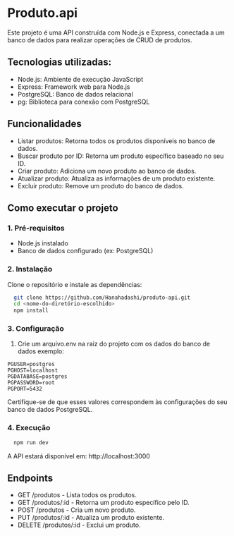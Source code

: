 # Produto.api

Este projeto é uma API construída com Node.js e Express, conectada a um banco de dados para realizar operações de CRUD de produtos.

## Tecnologias utilizadas:
- Node.js: Ambiente de execução JavaScript
- Express: Framework web para Node.js
- PostgreSQL: Banco de dados relacional
- pg: Biblioteca para conexão com PostgreSQL

## Funcionalidades
- Listar produtos: Retorna todos os produtos disponíveis no banco de dados.
- Buscar produto por ID: Retorna um produto específico baseado no seu ID.
- Criar produto: Adiciona um novo produto ao banco de dados.
- Atualizar produto: Atualiza as informações de um produto existente.
- Excluir produto: Remove um produto do banco de dados.

## Como executar o projeto
### 1. Pré-requisitos
- Node.js instalado
- Banco de dados configurado (ex: PostgreSQL)
### 2. Instalação
Clone o repositório e instale as dependências:
```bash
  git clone https://github.com/Hanahadashi/produto-api.git
  cd <nome-do-diretório-escolhido>
  npm install
```
### 3. Configuração
1. Crie um arquivo.env na raiz do projeto com os dados do banco de dados
exemplo:
```
PGUSER=postgres
PGHOST=localhost
PGDATABASE=postgres
PGPASSWORD=root
PGPORT=5432
```
Certifique-se de que esses valores correspondem às configurações do seu banco de dados PostgreSQL.

### 4. Execução
```bash
  npm run dev
```
A API estará disponível em: http://localhost:3000

## Endpoints
- GET /produtos - Lista todos os produtos.
- GET /produtos/:id - Retorna um produto específico pelo ID.
- POST /produtos - Cria um novo produto.
- PUT /produtos/:id - Atualiza um produto existente.
- DELETE /produtos/:id - Exclui um produto.


